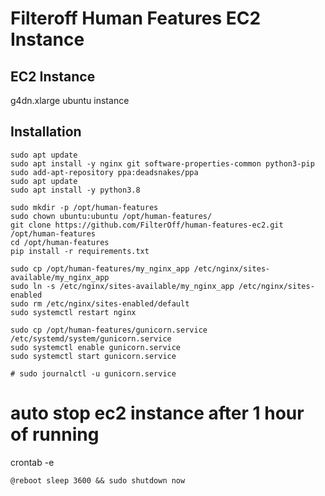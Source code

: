 # Filteroff Human Features EC2 Instance

## EC2 Instance

g4dn.xlarge ubuntu instance

## Installation

```
sudo apt update
sudo apt install -y nginx git software-properties-common python3-pip
sudo add-apt-repository ppa:deadsnakes/ppa
sudo apt update
sudo apt install -y python3.8

sudo mkdir -p /opt/human-features
sudo chown ubuntu:ubuntu /opt/human-features/
git clone https://github.com/FilterOff/human-features-ec2.git /opt/human-features
cd /opt/human-features
pip install -r requirements.txt

sudo cp /opt/human-features/my_nginx_app /etc/nginx/sites-available/my_nginx_app
sudo ln -s /etc/nginx/sites-available/my_nginx_app /etc/nginx/sites-enabled
sudo rm /etc/nginx/sites-enabled/default
sudo systemctl restart nginx

sudo cp /opt/human-features/gunicorn.service /etc/systemd/system/gunicorn.service
sudo systemctl enable gunicorn.service
sudo systemctl start gunicorn.service

# sudo journalctl -u gunicorn.service

```

# auto stop ec2 instance after 1 hour of running

crontab -e

```
@reboot sleep 3600 && sudo shutdown now
```
